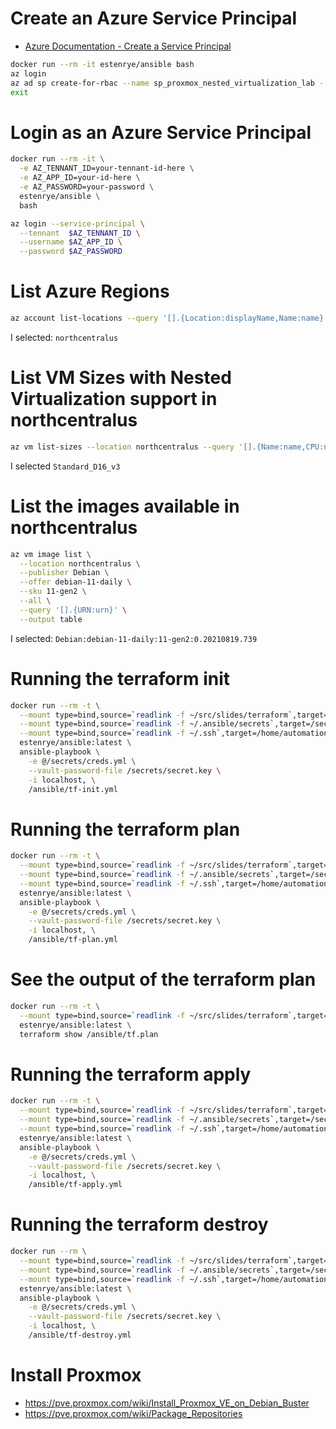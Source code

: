 # Create an Azure Service Principal

- [Azure Documentation - Create a Service Principal](https://docs.microsoft.com/en-us/azure/developer/terraform/get-started-cloud-shell-bash?tabs=bash#create-a-service-principal)

```bash
docker run --rm -it estenrye/ansible bash
az login
az ad sp create-for-rbac --name sp_proxmox_nested_virtualization_lab --role Contributor
exit
```

# Login as an Azure Service Principal

```bash
docker run --rm -it \
  -e AZ_TENNANT_ID=your-tennant-id-here \
  -e AZ_APP_ID=your-id-here \
  -e AZ_PASSWORD=your-password \
  estenrye/ansible \
  bash

az login --service-principal \
  --tennant  $AZ_TENNANT_ID \
  --username $AZ_APP_ID \
  --password $AZ_PASSWORD
```

# List Azure Regions

```bash
az account list-locations --query '[].{Location:displayName,Name:name}' --output table
```

I selected: `northcentralus`

# List VM Sizes with Nested Virtualization support in northcentralus

```bash
az vm list-sizes --location northcentralus --query '[].{Name:name,CPU:numberOfCores,Memory:memoryInMb}' --output table | grep _v3
```

I selected `Standard_D16_v3`

# List the images available in northcentralus

```bash
az vm image list \
  --location northcentralus \
  --publisher Debian \
  --offer debian-11-daily \
  --sku 11-gen2 \
  --all \
  --query '[].{URN:urn}' \
  --output table
```

I selected: `Debian:debian-11-daily:11-gen2:0.20210819.739`

# Running the terraform init

```bash
docker run --rm -t \
  --mount type=bind,source=`readlink -f ~/src/slides/terraform`,target=/ansible \
  --mount type=bind,source=`readlink -f ~/.ansible/secrets`,target=/secrets \
  --mount type=bind,source=`readlink -f ~/.ssh`,target=/home/automation-user/.ssh \
  estenrye/ansible:latest \
  ansible-playbook \
    -e @/secrets/creds.yml \
    --vault-password-file /secrets/secret.key \
    -i localhost, \
    /ansible/tf-init.yml
```

# Running the terraform plan

```bash
docker run --rm -t \
  --mount type=bind,source=`readlink -f ~/src/slides/terraform`,target=/ansible \
  --mount type=bind,source=`readlink -f ~/.ansible/secrets`,target=/secrets \
  --mount type=bind,source=`readlink -f ~/.ssh`,target=/home/automation-user/.ssh \
  estenrye/ansible:latest \
  ansible-playbook \
    -e @/secrets/creds.yml \
    --vault-password-file /secrets/secret.key \
    -i localhost, \
    /ansible/tf-plan.yml
```

# See the output of the terraform plan

```bash
docker run --rm -t \
  --mount type=bind,source=`readlink -f ~/src/slides/terraform`,target=/ansible \
  estenrye/ansible:latest \
  terraform show /ansible/tf.plan
```

# Running the terraform apply

```bash
docker run --rm -t \
  --mount type=bind,source=`readlink -f ~/src/slides/terraform`,target=/ansible \
  --mount type=bind,source=`readlink -f ~/.ansible/secrets`,target=/secrets \
  --mount type=bind,source=`readlink -f ~/.ssh`,target=/home/automation-user/.ssh \
  estenrye/ansible:latest \
  ansible-playbook \
    -e @/secrets/creds.yml \
    --vault-password-file /secrets/secret.key \
    -i localhost, \
    /ansible/tf-apply.yml
```

# Running the terraform destroy

```bash
docker run --rm \
  --mount type=bind,source=`readlink -f ~/src/slides/terraform`,target=/ansible \
  --mount type=bind,source=`readlink -f ~/.ansible/secrets`,target=/secrets \
  --mount type=bind,source=`readlink -f ~/.ssh`,target=/home/automation-user/.ssh \
  estenrye/ansible:latest \
  ansible-playbook \
    -e @/secrets/creds.yml \
    --vault-password-file /secrets/secret.key \
    -i localhost, \
    /ansible/tf-destroy.yml
```

# Install Proxmox

- https://pve.proxmox.com/wiki/Install_Proxmox_VE_on_Debian_Buster
- https://pve.proxmox.com/wiki/Package_Repositories
